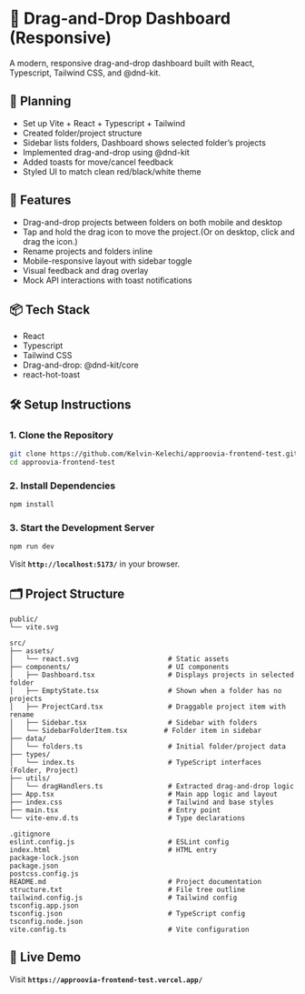 # 🧩 Drag-and-Drop Dashboard (Responsive)

A modern, responsive drag-and-drop dashboard built with React, Typescript, Tailwind CSS, and @dnd-kit.

## 🧠 Planning

- Set up Vite + React + Typescript + Tailwind
- Created folder/project structure
- Sidebar lists folders, Dashboard shows selected folder’s projects
- Implemented drag-and-drop using @dnd-kit
- Added toasts for move/cancel feedback
- Styled UI to match clean red/black/white theme

## 🚀 Features

- Drag-and-drop projects between folders on both mobile and desktop
- Tap and hold the drag icon to move the project.(Or on desktop, click and drag the icon.)
- Rename projects and folders inline
- Mobile-responsive layout with sidebar toggle
- Visual feedback and drag overlay
- Mock API interactions with toast notifications

## 📦 Tech Stack

- React
- Typescript
- Tailwind CSS
- Drag-and-drop: @dnd-kit/core
- react-hot-toast

## 🛠️ Setup Instructions

### 1. Clone the Repository

```bash
git clone https://github.com/Kelvin-Kelechi/approovia-frontend-test.git
cd approovia-frontend-test
```

### 2. Install Dependencies

```sh
npm install

```

### 3. Start the Development Server

```sh
npm run dev

```

Visit **`http://localhost:5173/`** in your browser.

## 🗂️ Project Structure

```text
public/
└── vite.svg

src/
├── assets/
│   └── react.svg                      # Static assets
├── components/                        # UI components
│   ├── Dashboard.tsx                  # Displays projects in selected folder
│   ├── EmptyState.tsx                 # Shown when a folder has no projects
│   ├── ProjectCard.tsx                # Draggable project item with rename
│   ├── Sidebar.tsx                    # Sidebar with folders
│   └── SidebarFolderItem.tsx         # Folder item in sidebar
├── data/
│   └── folders.ts                     # Initial folder/project data
├── types/
│   └── index.ts                       # TypeScript interfaces (Folder, Project)
├── utils/
│   └── dragHandlers.ts                # Extracted drag-and-drop logic
├── App.tsx                            # Main app logic and layout
├── index.css                          # Tailwind and base styles
├── main.tsx                           # Entry point
└── vite-env.d.ts                      # Type declarations

.gitignore  
eslint.config.js                       # ESLint config
index.html                             # HTML entry
package-lock.json  
package.json  
postcss.config.js  
README.md                              # Project documentation
structure.txt                          # File tree outline
tailwind.config.js                     # Tailwind config
tsconfig.app.json  
tsconfig.json                          # TypeScript config
tsconfig.node.json  
vite.config.ts                         # Vite configuration

```
## 🔗 Live Demo

Visit **`https://approovia-frontend-test.vercel.app/`**
